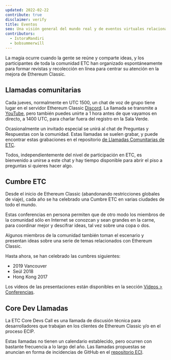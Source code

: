 ```yaml
---
updated: 2022-02-22
contribute: true
disclaimer: verify
title: Eventos
seo: Una visión general del mundo real y de eventos virtuales relacionados con Ethereum Classic. La Cumbre ETC y la convocatoria comunitaria semanal son bienvenidos a todos.
contributors:
  - IstoraMandiri
  - bobsummerwill
---
```


La magia ocurre cuando la gente se reúne y comparte ideas, y los participantes de toda la comunidad ETC han organizado espontáneamente para formar revistas y recolección en línea para centrar su atención en la mejora de Ethereum Classic.

## Llamadas comunitarias

Cada jueves, normalmente en UTC 1500, un chat de voz de grupo tiene lugar en el servidor Ethereum Classic [Discord](https://ethereumclassic.org/discord). La llamada se transmite a [YouTube](https://www.youtube.com/channel/UCp07VPnC1ejyAp5gMvvA4dw/videos), pero también puedes unirte a 1 hora antes de que vayamos en directo, a 1400 UTC, para charlar fuera del registro en la Sala Verde.

Ocasionalmente un invitado especial se unirá al chat de Preguntas y Respuestas con la comunidad. Estas llamadas se suelen grabar, y puede encontrar estas grabaciones en el repositorio [de Llamadas Comunitarias de ETC](https://github.com/ethereumclassic/community-calls).

Todos, independientemente del nivel de participación en ETC, es bienvenido a unirse a este chat y hay tiempo disponible para abrir el piso a preguntas si quieres hacer algo.

## Cumbre ETC

Desde el inicio de Ethereum Classic (abandonando restricciones globales de viaje), cada año se ha celebrado una Cumbre ETC en varias ciudades de todo el mundo.

Estas conferencias en persona permiten que de otro modo los miembros de la comunidad sólo en Internet se conozcan y sean grandes en la carne, para coordinar mejor y descifrar ideas, tal vez sobre una copa o dos.

Algunos miembros de la comunidad también toman el escenario y presentan ideas sobre una serie de temas relacionados con Ethereum Classic.

Hasta ahora, se han celebrado las cumbres siguientes:

- 2019 Vancouver
- Seúl 2018
- Hong Kong 2017

Los vídeos de las presentaciones están disponibles en la sección [Vídeos > Conferencias](/videos/conferences).

## Core Dev Llamadas

La ETC Core Devs Call es una llamada de discusión técnica para desarrolladores que trabajan en los clientes de Ethereum Classic y/o en el proceso ECIP.

Estas llamadas no tienen un calendario establecido, pero ocurren con bastante frecuencia a lo largo del año. Las llamadas propuestas se anuncian en forma de incidencias de GitHub en el [repositorio ECI](https://github.com/ethereumclassic/ECIPs/issues?q=is%3Aissue+Devs+Call).
